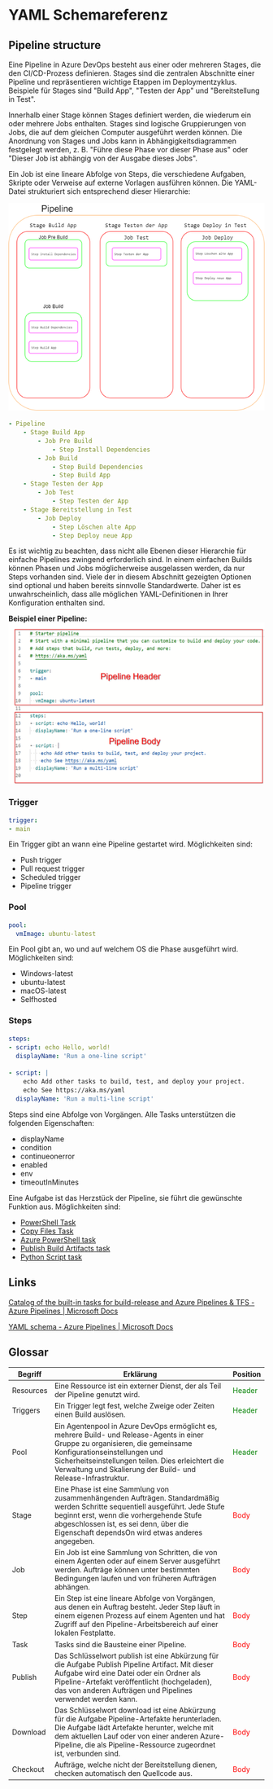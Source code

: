 # YAML Schemareferenz

## Pipeline structure

Eine Pipeline in Azure DevOps besteht aus einer oder mehreren Stages, die den CI/CD-Prozess definieren. Stages sind die zentralen Abschnitte einer Pipeline und repräsentieren wichtige Etappen im Deploymentzyklus. Beispiele für Stages sind "Build App", "Testen der App" und "Bereitstellung in Test".

Innerhalb einer Stage können Stages definiert werden, die wiederum ein oder mehrere Jobs enthalten. Stages sind logische Gruppierungen von Jobs, die auf dem gleichen Computer ausgeführt werden können. Die Anordnung von Stages und Jobs kann in Abhängigkeitsdiagrammen festgelegt werden, z. B. "Führe diese Phase vor dieser Phase aus" oder "Dieser Job ist abhängig von der Ausgabe dieses Jobs".

Ein Job ist eine lineare Abfolge von Steps, die verschiedene Aufgaben, Skripte oder Verweise auf externe Vorlagen ausführen können. Die YAML-Datei strukturiert sich entsprechend dieser Hierarchie:

![Stages](Stages.drawio.png)

```yaml
- Pipeline
    - Stage Build App
        - Job Pre Build
            - Step Install Dependencies
        - Job Build
            - Step Build Dependencies
            - Step Build App
    - Stage Testen der App
        - Job Test 
            - Step Testen der App
    - Stage Bereitstellung in Test
        - Job Deploy
            - Step Löschen alte App
            - Step Deploy neue App
```

Es ist wichtig zu beachten, dass nicht alle Ebenen dieser Hierarchie für einfache Pipelines zwingend erforderlich sind. In einem einfachen Builds können Phasen und Jobs möglicherweise ausgelassen werden, da nur Steps vorhanden sind. Viele der in diesem Abschnitt gezeigten Optionen sind optional und haben bereits sinnvolle Standardwerte. Daher ist es unwahrscheinlich, dass alle möglichen YAML-Definitionen in Ihrer Konfiguration enthalten sind.

**Beispiel einer Pipeline:** 
![Azure DevOps](Bild11.png)

### Trigger
```yaml
trigger: 
- main
```

Ein Trigger gibt an wann eine Pipeline gestartet wird. 
Möglichkeiten sind:
- Push trigger
- Pull request trigger
- Scheduled trigger
- Pipeline trigger

###  Pool
```yaml
pool:
  vmImage: ubuntu-latest
```

Ein Pool gibt an, wo und auf welchem OS die Phase ausgeführt wird. Möglichkeiten sind: 
- Windows-latest
- ubuntu-latest
- macOS-latest
- Selfhosted

### Steps

```yaml
steps:
- script: echo Hello, world!
  displayName: 'Run a one-line script'

- script: |
    echo Add other tasks to build, test, and deploy your project.
    echo See https://aka.ms/yaml
  displayName: 'Run a multi-line script'

```

Steps sind eine Abfolge von Vorgängen. 
Alle Tasks unterstützen die folgenden Eigenschaften:   
- displayName  
- condition  
- continueonerror  
- enabled  
- env  
- timeoutInMinutes  

Eine Aufgabe ist das Herzstück der Pipeline, sie führt die gewünschte Funktion aus.
Möglichkeiten sind:  
- [PowerShell Task](https://docs.microsoft.com/en-us/azure/devops/pipelines/tasks/utility/powershell?view=azure-devops)  
- [Copy Files Task](https://docs.microsoft.com/en-us/azure/devops/pipelines/tasks/utility/copy-files?view=azure-devops&tabs=yaml)  
- [Azure PowerShell task](https://docs.microsoft.com/en-us/azure/devops/pipelines/tasks/deploy/azure-powershell?view=azure-devops)  
- [Publish Build Artifacts task](https://docs.microsoft.com/en-us/azure/devops/pipelines/artifacts/pipeline-artifacts?view=azure-devops&tabs=yaml)  
- [Python Script task](https://docs.microsoft.com/en-us/azure/devops/pipelines/tasks/utility/python-script?view=azure-devops)  


## Links
[Catalog of the built-in tasks for build-release and Azure Pipelines & TFS - Azure Pipelines | Microsoft Docs
](https://docs.microsoft.com/en-us/azure/devops/pipelines/tasks/?view=azure-devops)

[YAML schema - Azure Pipelines | Microsoft Docs
](https://docs.microsoft.com/en-us/azure/devops/pipelines/yaml-schema?view=azure-devops&tabs=schema%2Cparameter-schema) 

## Glossar

| Begriff | Erklärung | Position | 
|--- | --- | --- | 
| Resources | Eine Ressource ist ein externer Dienst, der als Teil der Pipeline genutzt wird.| <font color="green">Header</font> | 
| Triggers | Ein Trigger legt fest, welche Zweige oder Zeiten einen Build  auslösen.|  <font color="green">Header</font> | 
| Pool | Ein Agentenpool in Azure DevOps ermöglicht es, mehrere Build- und Release-Agents in einer Gruppe zu organisieren, die gemeinsame Konfigurationseinstellungen und Sicherheitseinstellungen teilen. Dies erleichtert die Verwaltung und Skalierung der Build- und Release-Infrastruktur.|  <font color="green">Header</font> | 
| Stage | Eine Phase ist eine Sammlung von zusammenhängenden Aufträgen. Standardmäßig werden Schritte sequentiell ausgeführt. Jede Stufe beginnt erst, wenn die vorhergehende Stufe abgeschlossen ist, es sei denn, über die Eigenschaft dependsOn wird etwas anderes angegeben.| <font color="red">Body</font> | 
| Job | Ein Job ist eine Sammlung von Schritten, die von einem Agenten oder auf einem Server ausgeführt werden. Aufträge können unter bestimmten Bedingungen laufen und von früheren Aufträgen abhängen. | <font color="red">Body</font> | 
| Step | Ein Step ist eine lineare Abfolge von Vorgängen, aus denen ein Auftrag besteht. Jeder Step läuft in einem eigenen Prozess auf einem Agenten und hat Zugriff auf den Pipeline-Arbeitsbereich auf einer lokalen Festplatte.|  <font color="red">Body</font> | 
| Task | Tasks sind die Bausteine einer Pipeline. |  <font color="red">Body</font> | 
|Publish | Das Schlüsselwort publish ist eine Abkürzung für die Aufgabe Publish Pipeline Artifact. Mit dieser Aufgabe wird eine Datei oder ein Ordner als Pipeline-Artefakt veröffentlicht (hochgeladen), das von anderen Aufträgen und Pipelines verwendet werden kann. | <font color="red">Body</font> | 
| Download | Das Schlüsselwort download ist eine Abkürzung für die Aufgabe Pipeline-Artefakte herunterladen. Die Aufgabe lädt Artefakte herunter, welche mit dem aktuellen Lauf oder von einer anderen Azure-Pipeline, die als Pipeline-Ressource zugeordnet ist, verbunden sind.| <font color="red">Body</font> | 
| Checkout | Aufträge, welche nicht der Bereitstellung dienen, checken automatisch den Quellcode aus. | <font color="red">Body</font> | 

